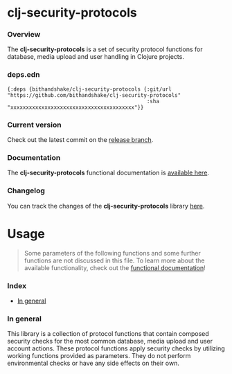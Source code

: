 
# clj-security-protocols

### Overview

The <strong>clj-security-protocols</strong> is a set of security protocol functions
for database, media upload and user handling in Clojure projects.

### deps.edn

```
{:deps {bithandshake/clj-security-protocols {:git/url "https://github.com/bithandshake/clj-security-protocols"
                                             :sha     "xxxxxxxxxxxxxxxxxxxxxxxxxxxxxxxxxxxxxxxx"}}
```

### Current version

Check out the latest commit on the [release branch](https://github.com/bithandshake/clj-security-protocols/tree/release).

### Documentation

The <strong>clj-security-protocols</strong> functional documentation is [available here](documentation/COVER.md).

### Changelog

You can track the changes of the <strong>clj-security-protocols</strong> library [here](CHANGES.md).

# Usage

> Some parameters of the following functions and some further functions are not discussed in this file.
  To learn more about the available functionality, check out the [functional documentation](documentation/COVER.md)!

### Index

- [In general](#in-general)

### In general

This library is a collection of protocol functions that contain composed security
checks for the most common database, media upload and user account actions. These
protocol functions apply security checks by utilizing working functions provided
as parameters. They do not perform environmental checks or have any side effects
on their own.
